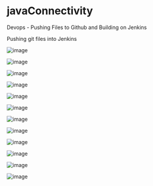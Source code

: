 # javaConnectivity
Devops - Pushing Files to Github and Building on Jenkins

Pushing git files into Jenkins
  
 ![image](https://user-images.githubusercontent.com/88712571/222202432-94a11463-eb7b-4919-b5dd-6f63a960061d.png)

![image](https://user-images.githubusercontent.com/88712571/222202490-4e4e43f1-25a3-4812-928c-d7e92bf74924.png)

![image](https://user-images.githubusercontent.com/88712571/222202535-d681828a-d57b-4d0e-898d-b70e6cd3a012.png)

![image](https://user-images.githubusercontent.com/88712571/222202571-02226383-2fc9-4a9a-a963-61a4b6fbe7d8.png)

![image](https://user-images.githubusercontent.com/88712571/222202595-bb5e2dfb-8249-48f1-8d52-9039af1ec394.png)

![image](https://user-images.githubusercontent.com/88712571/222202638-843cadba-ba77-4853-8986-3cd806fdff09.png)

![image](https://user-images.githubusercontent.com/88712571/222202664-835bf6b8-27b2-4cfa-b543-5b5e783fbd46.png)

![image](https://user-images.githubusercontent.com/88712571/222202697-63cae514-684d-463c-97a5-8b037629b2ee.png)

![image](https://user-images.githubusercontent.com/88712571/222202731-5b048682-084b-444d-ab05-9022e153c24b.png)

![image](https://user-images.githubusercontent.com/88712571/222202776-de93a2b6-14db-444b-abfd-2994845fe5c2.png)

![image](https://user-images.githubusercontent.com/88712571/222202801-8de6c9ba-a7f8-4784-a424-d6216573fe13.png)

![image](https://user-images.githubusercontent.com/88712571/222202839-a5dbd05b-b620-434c-91bd-d40665ca0439.png)
